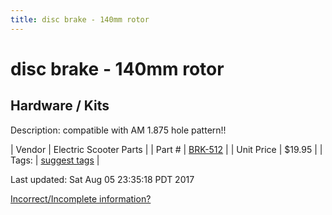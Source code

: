 ```yaml
---
title: disc brake - 140mm rotor
---
```


# disc brake - 140mm rotor
## Hardware / Kits
Description: 	compatible with AM 1.875 hole pattern!! 

| Vendor | Electric Scooter Parts | 
| Part # | [BRK-512](http://electricscooterparts.com/discbrakes.html#rotors) | 
| Unit Price | $19.95 | 
| Tags: | [suggest tags](https://docs.google.com/forms/d/e/1FAIpQLSeWyY8v3RgOty-MyWmh9U0iivNYN_molChYyS-0U-o-kOAv_g/viewform) | 

Last updated: Sat Aug 05 23:35:18 PDT 2017

 [Incorrect/Incomplete information?](https://docs.google.com/forms/d/e/1FAIpQLSeWyY8v3RgOty-MyWmh9U0iivNYN_molChYyS-0U-o-kOAv_g/viewform)